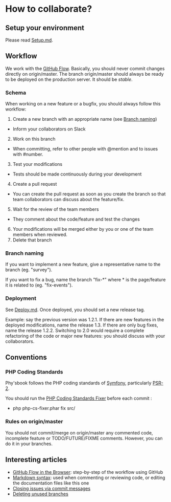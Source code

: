 # How to collaborate? #

## Setup your environment ##
Please read [Setup.md](https://github.com/Minishlink/physbook/blob/master/doc/Setup.md).

## Workflow ##
We work with the [GitHub Flow](https://guides.github.com/introduction/flow). Basically, you should never commit changes directly on origin/master. The branch origin/master should always be ready to be deployed on the production server. It should be *stable*.

### Schema ###
When working on a new feature or a bugfix, you should always follow this workflow:

1. Create a new branch with an appropriate name (see [Branch naming](#branch-naming))
  * Inform your collaborators on Slack
2. Work on this branch
  * When committing, refer to other people with @mention and to issues with #number.
3. Test your modifications
  * Tests should be made continuously during your development
4. Create a pull request
  * You can create the pull request as soon as you create the branch so that team collaborators can discuss about the feature/fix.
5. Wait for the review of the team members
  * They comment about the code/feature and test the changes
6. Your modifications will be merged either by you or one of the team members when reviewed.
7. Delete that branch

### Branch naming ###
If you want to implement a new feature, give a representative name to the branch (eg. "survey").

If you want to fix a bug, name the branch "fix-*" where * is the page/feature it is related to (eg. "fix-events").

### Deployment ###
See [Deploy.md](https://github.com/Minishlink/physbook/blob/master/doc/Deploy.md). Once deployed, you should set a new release tag.

Example: say the previous version was 1.2.1. If there are new features in the deployed modifications, name the release 1.3. If there are only bug fixes, name the release 1.2.2. Switching to 2.0 would require a complete refactoring of the code or major new features: you should discuss with your collaborators.

## Conventions ##

### PHP Coding Standards ###
Phy'sbook follows the PHP coding standards of [Symfony](http://symfony.com/doc/current/contributing/code/standards.html), particularly [PSR-2](http://php-fig.org/psr/psr-2/).

You should run the [PHP Coding Standards Fixer](http://cs.sensiolabs.org) before each commit :

* php php-cs-fixer.phar fix src/

### Rules on origin/master ###
You should not commit/merge on origin/master any commented code, incomplete feature or TODO/FUTURE/FIXME comments. However, you can do it in your branches.

## Interesting articles ##
* [GitHub Flow in the Browser](https://help.github.com/articles/github-flow-in-the-browser/): step-by-step of the workflow using GitHub
* [Markdown syntax](https://guides.github.com/features/mastering-markdown): used when commenting or reviewing code, or editing the documentation files like this one
* [Closing issues via commit messages](https://help.github.com/articles/closing-issues-via-commit-messages/)
* [Deleting unused branches](https://help.github.com/articles/deleting-unused-branches/)
